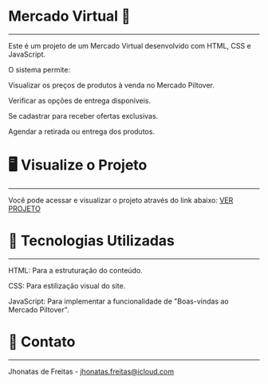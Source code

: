 # Mercado Virtual 🛒
---
Este é um projeto de um Mercado Virtual desenvolvido com HTML, CSS e JavaScript. 


O sistema permite:


Visualizar os preços de produtos à venda no Mercado Piltover.

Verificar as opções de entrega disponíveis.

Se cadastrar para receber ofertas exclusivas.

Agendar a retirada ou entrega dos produtos.

# 🖥️ Visualize o Projeto
---
Você pode acessar e visualizar o projeto através do link abaixo: [VER PROJETO](https://jhonatas-de-freitas.github.io/Mercado-Virtual/)

# 🚀 Tecnologias Utilizadas
---
HTML: Para a estruturação do conteúdo.

CSS: Para estilização visual do site.

JavaScript: Para implementar a funcionalidade de "Boas-vindas ao Mercado Piltover".

# 📧 Contato
---
Jhonatas de Freitas - [jhonatas.freitas@icloud.com](mailto:jhonatas.freitas@icloud.com)

